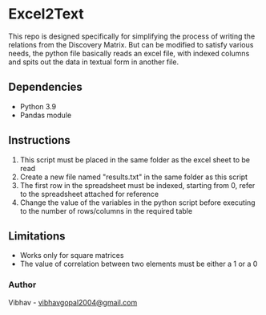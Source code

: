 # Excel2Text
This repo is designed specifically for simplifying the process of writing the relations from the Discovery Matrix.
But can be modified to satisfy various needs, the python file basically reads an excel file, with indexed columns and spits out the data in textual form in another file.

## Dependencies
* Python 3.9
* Pandas module

## Instructions
1. This script must be placed in the same folder as the excel sheet to be read
2. Create a new file named "results.txt" in the same folder as this script
3. The first row in the spreadsheet must be indexed, starting from 0, refer to the spreadsheet attached for reference
4. Change the value of the variables in the python script before executing to the number of rows/columns in the required table

## Limitations
+ Works only for square matrices
+ The value of correlation between two elements must be either a 1 or a 0

### Author
Vibhav - <vibhavgopal2004@gmail.com>
